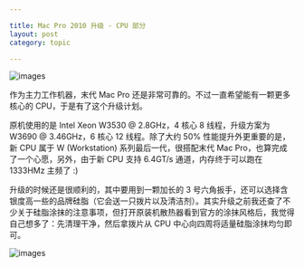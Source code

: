 ```yaml
---

title: Mac Pro 2010 升级 - CPU 部分
layout: post
category: topic

---
```


![images](https://i.v2ex.co/l24T1EN1.jpeg "Mavericks + Mac Pro")

作为主力工作机器，末代 Mac Pro 还是非常可靠的。不过一直希望能有一颗更多核心的 CPU，于是有了这个升级计划。

原机使用的是 Intel Xeon W3530 @ 2.8GHz，4 核心 8 线程，升级方案为 W3690 @ 3.46GHz，6 核心 12 线程。除了大约 50% 性能提升外更重要的是，新 CPU 属于 W (Workstation) 系列最后一代，很搭配末代 Mac Pro，也算完成了一个心愿，另外，由于新 CPU 支持 6.4GT/s 通道，内存终于可以跑在 1333HMz 主频了 :)

升级的时候还是很顺利的，其中要用到一颗加长的 3 号六角扳手，还可以选择含银度高一些的品牌硅脂（它会送一只拨片以及清洁剂）。其实升级之前我还查了不少关于硅脂涂抹的注意事项，但打开原装机散热器看到官方的涂抹风格后，我觉得自己想多了：先清理干净，然后拿拨片从 CPU 中心向四周将适量硅脂涂抹均匀即可。

![images](https://i.v2ex.co/N6ctFt4E.jpeg "Upgrading Mac Pro")